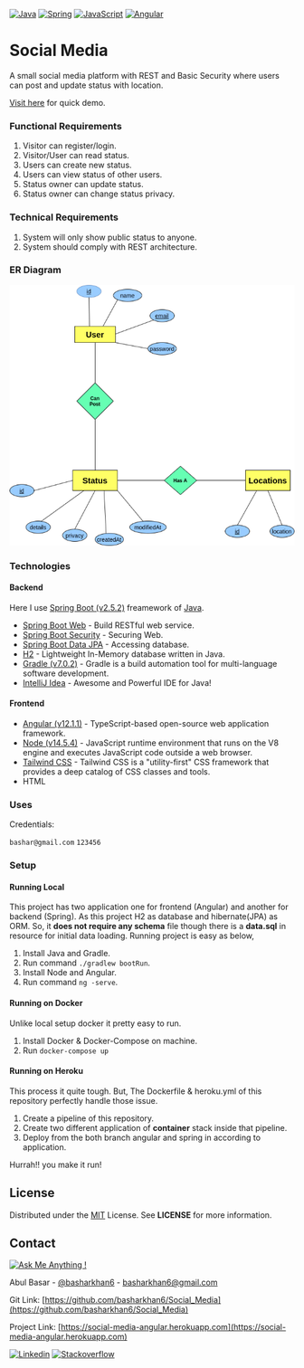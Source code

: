[![Java](https://img.shields.io/badge/java-%23ED8B00.svg?&style=for-the-badge&logo=java&logoColor=white)](https://www.oracle.com/java)
[![Spring](https://img.shields.io/badge/spring%20-%236DB33F.svg?&style=for-the-badge&logo=spring&logoColor=white)](https://spring.io)
[![JavaScript](https://img.shields.io/badge/javascript%20-%23323330.svg?&style=for-the-badge&logo=javascript&logoColor=%23F7DF1E)](https://developer.mozilla.org/en-US/docs/Web/JavaScript)
[![Angular](https://img.shields.io/badge/angular%20-%23DD0031.svg?&style=for-the-badge&logo=angular&logoColor=white)](https://angular.io)


# Social Media
A small social media platform with REST and Basic Security where users can post and update status with location.

[Visit here](https://github.com/basharkhan6/Social_Media) for quick demo.


### Functional Requirements
1. Visitor can register/login.
2. Visitor/User can read status.
3. Users can create new status.
4. Users can view status of other users.
5. Status owner can update status.
6. Status owner can change status privacy.


### Technical Requirements
1. System will only show public status to anyone.
2. System should comply with REST architecture.


### ER Diagram
![Diagram](erd.png)


### Technologies
#### Backend
Here I use [Spring Boot (v2.5.2)](https://spring.io/projects/spring-boot) freamework of [Java](https://www.oracle.com/java/).
* [Spring Boot Web](https://spring.io/projects/spring-boot) - Build RESTful web service.
* [Spring Boot Security](https://spring.io/guides/gs/securing-web) - Securing Web.
* [Spring Boot Data JPA](https://spring.io/guides/gs/accessing-data-jpa) - Accessing database.
* [H2](https://www.h2database.com) - Lightweight In-Memory database written in Java.
* [Gradle (v7.0.2)](https://gradle.org) - Gradle is a build automation tool for multi-language software development.
* [IntelliJ Idea](https://www.jetbrains.com/idea) - Awesome and Powerful IDE for Java!
#### Frontend
* [Angular (v12.1.1)](https://angular.io) - TypeScript-based open-source web application framework.
* [Node (v14.5.4)](https://nodejs.org) - JavaScript runtime environment that runs on the V8 engine and executes JavaScript code outside a web browser.
* [Tailwind CSS](https://tailwindcss.com/) - Tailwind CSS is a "utility-first" CSS framework that provides a deep catalog of CSS classes and tools.
* HTML


### Uses
Credentials:

`bashar@gmail.com` `123456`

### Setup
#### Running Local
This project has two application one for frontend (Angular) and another for backend (Spring).
As this project H2 as database and hibernate(JPA) as ORM. So, it **does not require any schema** file 
though there is a **data.sql** in resource for initial data loading. Running project is easy as below,

1. Install Java and Gradle.
2. Run command ``./gradlew bootRun``.
3. Install Node and Angular.
4. Run command ``ng -serve``.

#### Running on Docker
Unlike local setup docker it pretty easy to run.

1. Install Docker & Docker-Compose on machine.
2. Run ``docker-compose up``


#### Running on Heroku
This process it quite tough. But, The Dockerfile & heroku.yml of this repository perfectly handle those issue.

1. Create a pipeline of this repository.
2. Create two different application of **container** stack inside that pipeline.
3. Deploy from the both branch angular and spring in according to application.

Hurrah!! you make it run!


## License
Distributed under the [MIT](https://opensource.org/licenses/MIT) License. See **LICENSE** for more information.



## Contact
[![Ask Me Anything !](https://img.shields.io/badge/Ask%20me-anything-1abc9c.svg)](https://GitHub.com/Naereen/ama)

Abul Basar - [@basharkhan6](https://facebook.com/basharkhan6) - basharkhan6@gmail.com

Git Link: [https://github.com/basharkhan6/Social_Media](https://github.com/basharkhan6/Social_Media)

Project Link: [https://social-media-angular.herokuapp.com](https://social-media-angular.herokuapp.com)

[![Linkedin](https://img.shields.io/badge/linkedin%20-%230077B5.svg?&style=for-the-badge&logo=linkedin&logoColor=white)](https://www.linkedin.com/in/abulbasar7/)
[![Stackoverflow](https://img.shields.io/badge/-Stack%20overflow-FE7A16?style=for-the-badge&logo=stack-overflow&logoColor=white)](https://stackoverflow.com/users/story/9582577)
